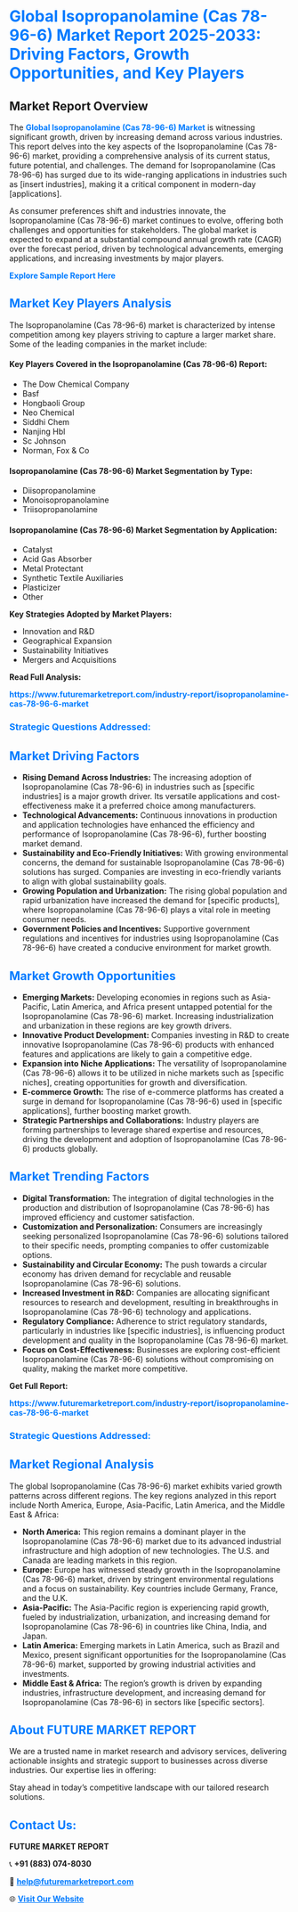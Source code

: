 <h1 style="color: #007BFF;">Global Isopropanolamine (Cas 78-96-6) Market Report 2025-2033: Driving Factors, Growth Opportunities, and Key Players</h1>

<section id="overview">
<h2>Market Report Overview</h2>
<p>The <a href="https://www.futuremarketreport.com/industry-report/isopropanolamine-cas-78-96-6-market" style="color: #007BFF; text-decoration: none;"><strong>Global Isopropanolamine (Cas 78-96-6) Market</strong></a> is witnessing significant growth, driven by increasing demand across various industries. This report delves into the key aspects of the Isopropanolamine (Cas 78-96-6) market, providing a comprehensive analysis of its current status, future potential, and challenges. The demand for Isopropanolamine (Cas 78-96-6) has surged due to its wide-ranging applications in industries such as [insert industries], making it a critical component in modern-day [applications].</p>
<p>As consumer preferences shift and industries innovate, the Isopropanolamine (Cas 78-96-6) market continues to evolve, offering both challenges and opportunities for stakeholders. The global market is expected to expand at a substantial compound annual growth rate (CAGR) over the forecast period, driven by technological advancements, emerging applications, and increasing investments by major players.</p>
</section>

<section id="overview">
<p><a href="https://www.futuremarketreport.com/request-sample/reportId=29881" style="color: #007BFF; text-decoration: none;"><strong>Explore Sample Report Here</strong></a></p>
</section>

<section id="key-players">
<h2 style="color: #007BFF;">Market Key Players Analysis</h2>
<p>The Isopropanolamine (Cas 78-96-6) market is characterized by intense competition among key players striving to capture a larger market share. Some of the leading companies in the market include:</p>
<h4>Key Players Covered in the Isopropanolamine (Cas 78-96-6) Report:</h4>
<ul><li>The Dow Chemical Company</li><li>Basf</li><li>Hongbaoli Group</li><li>Neo Chemical</li><li>Siddhi Chem</li><li>Nanjing Hbl</li><li>Sc Johnson</li><li>Norman, Fox &amp; Co</li></ul>
<h4>Isopropanolamine (Cas 78-96-6) Market Segmentation by Type:</h4>
<ul><li>Diisopropanolamine</li><li>Monoisopropanolamine</li><li>Triisopropanolamine</li></ul>

<h4>Isopropanolamine (Cas 78-96-6) Market Segmentation by Application:</h4>
<ul><li>Catalyst</li><li>Acid Gas Absorber</li><li>Metal Protectant</li><li>Synthetic Textile Auxiliaries</li><li>Plasticizer</li><li>Other</li></ul>
<p><strong>Key Strategies Adopted by Market Players:</strong></p>
<ul>
<li>Innovation and R&D</li>
<li>Geographical Expansion</li>
<li>Sustainability Initiatives</li>
<li>Mergers and Acquisitions</li>
</ul>
</section>

<section>
<p><strong>Read Full Analysis: </strong></p><a href="https://www.futuremarketreport.com/industry-report/isopropanolamine-cas-78-96-6-market" style="color: #007BFF; text-decoration: none;"><strong>https://www.futuremarketreport.com/industry-report/isopropanolamine-cas-78-96-6-market</strong></a>
<h3 style="color: #007BFF;">Strategic Questions Addressed:</h3>
</section>

<section id="driving-factors">
<h2 style="color: #007BFF;">Market Driving Factors</h2>
<ul>
<li><strong>Rising Demand Across Industries:</strong> The increasing adoption of Isopropanolamine (Cas 78-96-6) in industries such as [specific industries] is a major growth driver. Its versatile applications and cost-effectiveness make it a preferred choice among manufacturers.</li>
<li><strong>Technological Advancements:</strong> Continuous innovations in production and application technologies have enhanced the efficiency and performance of Isopropanolamine (Cas 78-96-6), further boosting market demand.</li>
<li><strong>Sustainability and Eco-Friendly Initiatives:</strong> With growing environmental concerns, the demand for sustainable Isopropanolamine (Cas 78-96-6) solutions has surged. Companies are investing in eco-friendly variants to align with global sustainability goals.</li>
<li><strong>Growing Population and Urbanization:</strong> The rising global population and rapid urbanization have increased the demand for [specific products], where Isopropanolamine (Cas 78-96-6) plays a vital role in meeting consumer needs.</li>
<li><strong>Government Policies and Incentives:</strong> Supportive government regulations and incentives for industries using Isopropanolamine (Cas 78-96-6) have created a conducive environment for market growth.</li>
</ul>
</section>

<section id="growth-opportunities">
<h2 style="color: #007BFF;">Market Growth Opportunities</h2>
<ul>
<li><strong>Emerging Markets:</strong> Developing economies in regions such as Asia-Pacific, Latin America, and Africa present untapped potential for the Isopropanolamine (Cas 78-96-6) market. Increasing industrialization and urbanization in these regions are key growth drivers.</li>
<li><strong>Innovative Product Development:</strong> Companies investing in R&D to create innovative Isopropanolamine (Cas 78-96-6) products with enhanced features and applications are likely to gain a competitive edge.</li>
<li><strong>Expansion into Niche Applications:</strong> The versatility of Isopropanolamine (Cas 78-96-6) allows it to be utilized in niche markets such as [specific niches], creating opportunities for growth and diversification.</li>
<li><strong>E-commerce Growth:</strong> The rise of e-commerce platforms has created a surge in demand for Isopropanolamine (Cas 78-96-6) used in [specific applications], further boosting market growth.</li>
<li><strong>Strategic Partnerships and Collaborations:</strong> Industry players are forming partnerships to leverage shared expertise and resources, driving the development and adoption of Isopropanolamine (Cas 78-96-6) products globally.</li>
</ul>
</section>

<section id="trending-factors">
<h2 style="color: #007BFF;">Market Trending Factors</h2>
<ul>
<li><strong>Digital Transformation:</strong> The integration of digital technologies in the production and distribution of Isopropanolamine (Cas 78-96-6) has improved efficiency and customer satisfaction.</li>
<li><strong>Customization and Personalization:</strong> Consumers are increasingly seeking personalized Isopropanolamine (Cas 78-96-6) solutions tailored to their specific needs, prompting companies to offer customizable options.</li>
<li><strong>Sustainability and Circular Economy:</strong> The push towards a circular economy has driven demand for recyclable and reusable Isopropanolamine (Cas 78-96-6) solutions.</li>
<li><strong>Increased Investment in R&D:</strong> Companies are allocating significant resources to research and development, resulting in breakthroughs in Isopropanolamine (Cas 78-96-6) technology and applications.</li>
<li><strong>Regulatory Compliance:</strong> Adherence to strict regulatory standards, particularly in industries like [specific industries], is influencing product development and quality in the Isopropanolamine (Cas 78-96-6) market.</li>
<li><strong>Focus on Cost-Effectiveness:</strong> Businesses are exploring cost-efficient Isopropanolamine (Cas 78-96-6) solutions without compromising on quality, making the market more competitive.</li>
</ul>
</section>

<section>
<p><strong>Get Full Report: </strong></p><a href="https://www.futuremarketreport.com/industry-report/isopropanolamine-cas-78-96-6-market" style="color: #007BFF; text-decoration: none;"><strong>https://www.futuremarketreport.com/industry-report/isopropanolamine-cas-78-96-6-market</strong></a>
<h3 style="color: #007BFF;">Strategic Questions Addressed:</h3>
</section>


<section id="regional-analysis">
<h2 style="color: #007BFF;">Market Regional Analysis</h2>
<p>The global Isopropanolamine (Cas 78-96-6) market exhibits varied growth patterns across different regions. The key regions analyzed in this report include North America, Europe, Asia-Pacific, Latin America, and the Middle East & Africa:</p>
<ul>
<li><strong>North America:</strong> This region remains a dominant player in the Isopropanolamine (Cas 78-96-6) market due to its advanced industrial infrastructure and high adoption of new technologies. The U.S. and Canada are leading markets in this region.</li>
<li><strong>Europe:</strong> Europe has witnessed steady growth in the Isopropanolamine (Cas 78-96-6) market, driven by stringent environmental regulations and a focus on sustainability. Key countries include Germany, France, and the U.K.</li>
<li><strong>Asia-Pacific:</strong> The Asia-Pacific region is experiencing rapid growth, fueled by industrialization, urbanization, and increasing demand for Isopropanolamine (Cas 78-96-6) in countries like China, India, and Japan.</li>
<li><strong>Latin America:</strong> Emerging markets in Latin America, such as Brazil and Mexico, present significant opportunities for the Isopropanolamine (Cas 78-96-6) market, supported by growing industrial activities and investments.</li>
<li><strong>Middle East & Africa:</strong> The region’s growth is driven by expanding industries, infrastructure development, and increasing demand for Isopropanolamine (Cas 78-96-6) in sectors like [specific sectors].</li>
</ul>
</section>

<footer>
<h2 style="color: #007BFF;">About FUTURE MARKET REPORT</h2>
<p>We are a trusted name in market research and advisory services, delivering actionable insights and strategic support to businesses across diverse industries. Our expertise lies in offering:</p>

<p>Stay ahead in today’s competitive landscape with our tailored research solutions.</p>

<h2 style="color: #007BFF;">Contact Us:</h2>
<p><strong>FUTURE MARKET REPORT</strong></p>
<p>📞 <strong>+91 (883) 074-8030</strong></p>
<p>📧 <strong><a href="mailto:help@futuremarketreport.com" style="color: #007BFF;">help@futuremarketreport.com</a></strong></p>
<p>🌐 <strong><a href="https://www.futuremarketreport.com/" style="color: #007BFF;">Visit Our Website</a></strong></p>
</footer>